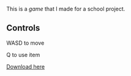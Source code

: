 This is a *game* that I made for a school project.

## Controls
WASD to move

Q to use item

[Download here](https://github.com/Jakooob14/RPG-Game/releases/latest)
